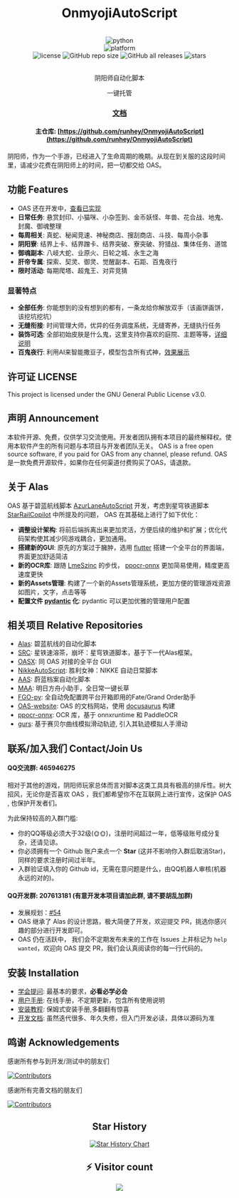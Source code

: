 <div align="center">

# OnmyojiAutoScript

<br>

<div>
    <img alt="python" src="https://img.shields.io/badge/python-3.10-%233776AB?logo=python">
</div>
<div>
    <img alt="platform" src="https://img.shields.io/badge/platform-Windows-blueviolet">
</div>
<div>
    <img alt="license" src="https://img.shields.io/github/license/runhey/OnmyojiAutoScript">
    <img alt="GitHub repo size" src="https://img.shields.io/github/repo-size/runhey/OnmyojiAutoScript">
    <img alt="GitHub all releases" src="https://img.shields.io/github/downloads/runhey/OnmyojiAutoScript/total">
    <img alt="stars" src="https://img.shields.io/github/stars/runhey/OnmyojiAutoScript?style=social">
</div>
<br>

阴阳师自动化脚本 

一键托管


### [文档](https://runhey.github.io/OnmyojiAutoScript-website/)

#### 主仓库: [https://github.com/runhey/OnmyojiAutoScript](https://github.com/runhey/OnmyojiAutoScript)

</div>

阴阳师，作为一个手游，已经进入了生命周期的晚期。从现在到关服的这段时间里，请减少花费在阴阳师上的时间，把一切都交给 OAS。

## 功能 Features

- OAS 还在开发中，[查看已实现](https://github.com/runhey/OnmyojiAutoScript/issues/54)
- **日常任务**: 悬赏封印、小猫咪、小杂签到、金币妖怪、年兽、花合战、地鬼、封魔、御魂整理
- **每周相关**: 真蛇、秘闻竞速、神秘商店、搜刮商店、斗技、每周小杂事
- **阴阳寮**: 结界上卡、结界蹭卡、结界突破、寮突破、狩猎战、集体任务、道馆
- **御魂副本**: 八岐大蛇、业原火、日轮之城、永生之海
- **肝帝专属**: 探索、契灵、御灵、觉醒副本、石距、百鬼夜行
- **限时活动**: 每期爬塔、超鬼王、对弈竞猜

### 显著特点 
- **全部任务**: 你能想到的没有想到的都有，一条龙给你解放双手（该画饼画饼，该挖坑挖坑）
- **无缝衔接**: 时间管理大师，优异的任务调度系统，无缝寄养，无缝执行任务
- **装饰可选**: 全部初始皮肤是什么鬼，这里支持你喜欢的庭院、主题等等，[详细说明](https://github.com/runhey/OnmyojiAutoScript/issues/180)
- **百鬼夜行**: 利用AI来智能撒豆子，模型包含所有式神，[效果展示](https://runhey.github.io/OnmyojiAutoScript-website/docs/user-manual/hyakkiyakou)

## 许可证 LICENSE

This project is licensed under the GNU General Public License v3.0.

## 声明 Announcement
本软件开源、免费，仅供学习交流使用。开发者团队拥有本项目的最终解释权。使用本软件产生的所有问题与本项目与开发者团队无关。
OAS is a free open source software, if you paid for OAS from any channel, please refund.
OAS 是一款免费开源软件，如果你在任何渠道付费购买了OAS，请退款。

## 关于 Alas
OAS 基于碧蓝航线脚本 [AzurLaneAutoScript](https://github.com/LmeSzinc/AzurLaneAutoScript) 开发，考虑到星穹铁道脚本 [StarRailCopilot](https://github.com/LmeSzinc/StarRailCopilot) 中所提及的问题，
OAS 在其基础上进行了如下优化：
- **调整设计架构**: 将前后端拆离出来更加灵活，方便后续的维护和扩展；优化代码架构使其减少同游戏耦合，更加通用。
- **搭建新的GUI**: 原先的方案过于臃肿，选用 [flutter](https://flutter.cn) 搭建一个全平台的界面端，界面更加舒适简洁
- **新的OCR库**: 跟随 [LmeSzinc](https://github.com/LmeSzinc) 的步伐， [ppocr-onnx](https://github.com/triwinds/ppocr-onnx) 更加简易使用，精度更高速度更快 
- **新的Assets管理**: 构建了一个新的Assets管理系统，更加方便的管理游戏资源如图片，文字，点击等等
- **配置文件 [pydantic](https://github.com/pydantic/pydantic) 化**: pydantic 可以更加优雅的管理用户配置

## 相关项目 Relative Repositories

- [Alas](https://github.com/LmeSzinc/AzurLaneAutoScript): 碧蓝航线的自动化脚本
- [SRC](https://github.com/LmeSzinc/StarRailCopilot): 星铁速溶茶，崩坏：星穹铁道脚本，基于下一代Alas框架。
- [OASX](https://github.com/runhey/OASX): 同 OAS 对接的全平台 GUI
- [NikkeAutoScript](https://github.com/takagisanmie/NIKKEAutoScript): 胜利女神：NIKKE 自动日常脚本
- [AAS](https://github.com/TheFunny/ArisuAutoSweeper): 蔚蓝档案自动化脚本
- [MAA](https://github.com/MaaAssistantArknights/MaaAssistantArknights): 明日方舟小助手，全日常一键长草
- [FGO-py](https://github.com/hgjazhgj/FGO-py): 全自动免配置跨平台开箱即用的Fate/Grand Order助手
- [OAS-website](https://github.com/runhey/OnmyojiAutoScript-website): OAS 的文档网站，使用 [docusaurus](https://docusaurus.io/) 构建
- [ppocr-onnx](https://github.com/triwinds/ppocr-onnx): OCR 库，基于 onnxruntime 和 PaddleOCR
- [gurs](https://github.com/2833844911/gurs): 基于赛贝尔曲线模拟滑动轨迹, 引入其轨迹模拟人手滑动

## 联系/加入我们 Contact/Join Us

#### QQ交流群: 465946275

相对于其他的游戏，阴阳师玩家总体而言对脚本这类工具具有极高的排斥性。树大招风，无论你是否喜欢 OAS ，我们都希望你不在互联网上进行宣传，这保护 OAS , 也保护开发者们。

为此保持较高的入群门槛:  
- 你的QQ等级必须大于32级(🌞🌞)，注册时间超过一年，低等级账号成分复杂，还请见谅。
- 你必须拥有一个 Github 账户来点一个 **Star** (这并不影响你入群后取消Star)，同样的要求注册时间过半年。
- 入群验证填入你的 Github id，无需在意问题是什么，由QQ机器人审核(机器永远的对的)。

#### QQ开发群: 207613181 (有意开发本项目请加此群, 请不要胡乱加群)

- 发展规划：[#54](https://github.com/runhey/OnmyojiAutoScript/issues/54)
- OAS 继承了 Alas 的设计思路，极大简便了开发，欢迎提交 PR，挑选你感兴趣的部分进行开发即可。
- OAS 仍在活跃中， 我们会不定期发布未来的工作在 Issues 上并标记为 `help wanted`，欢迎向 OAS 提交 PR，我们会认真阅读你的每一行代码的。

## 安装 Installation 

- [学会提问](https://runhey.github.io/OnmyojiAutoScript-website/docs/user-manual/scientific-question): 最基本的要求，**必看必学必会**
- [用户手册](https://runhey.github.io/OnmyojiAutoScript-website/docs/user-manual/getting-started): 在线手册，不定期更新，包含所有使用说明
- [安装教程](https://runhey.github.io/OnmyojiAutoScript-website/docs/user-manual/installation): 保姆式安装手册,多翻翻有惊喜
- [开发文档](https://runhey.github.io/OnmyojiAutoScript-website/docs/development/preamble): 虽然迭代很多、年久失修，但入门开发必读，具体以源码为准

## 鸣谢 Acknowledgements

感谢所有参与到开发/测试中的朋友们

[![Contributors](https://contributors-img.web.app/image?repo=runhey/OnmyojiAutoScript)](https://github.com/runhey/OnmyojiAutoScript/graphs/contributors)

感谢所有完善文档的朋友们

[![Contributors](https://contributors-img.web.app/image?repo=runhey/OnmyojiAutoScript-website)](https://github.com/runhey/OnmyojiAutoScript-website/graphs/contributors)

<div align="center">

## Star History

[![Star History Chart](https://api.star-history.com/svg?repos=runhey/OnmyojiAutoScript&type=Date)](https://star-history.com/#runhey/OnmyojiAutoScript&Date)


## ⚡ Visitor count

![](https://profile-counter.glitch.me/runhey-OnmyojiAutoScript/count.svg)

</div>